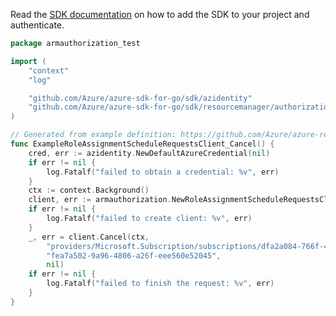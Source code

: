 Read the [SDK documentation](https://github.com/Azure/azure-sdk-for-go/blob/sdk%2Fresourcemanager%2Fauthorization%2Farmauthorization%2Fv1.0.0/sdk/resourcemanager/authorization/armauthorization/README.md) on how to add the SDK to your project and authenticate.

```go
package armauthorization_test

import (
	"context"
	"log"

	"github.com/Azure/azure-sdk-for-go/sdk/azidentity"
	"github.com/Azure/azure-sdk-for-go/sdk/resourcemanager/authorization/armauthorization"
)

// Generated from example definition: https://github.com/Azure/azure-rest-api-specs/tree/main/specification/authorization/resource-manager/Microsoft.Authorization/stable/2020-10-01/examples/CancelRoleAssignmentScheduleRequestByName.json
func ExampleRoleAssignmentScheduleRequestsClient_Cancel() {
	cred, err := azidentity.NewDefaultAzureCredential(nil)
	if err != nil {
		log.Fatalf("failed to obtain a credential: %v", err)
	}
	ctx := context.Background()
	client, err := armauthorization.NewRoleAssignmentScheduleRequestsClient(cred, nil)
	if err != nil {
		log.Fatalf("failed to create client: %v", err)
	}
	_, err = client.Cancel(ctx,
		"providers/Microsoft.Subscription/subscriptions/dfa2a084-766f-4003-8ae1-c4aeb893a99f",
		"fea7a502-9a96-4806-a26f-eee560e52045",
		nil)
	if err != nil {
		log.Fatalf("failed to finish the request: %v", err)
	}
}
```
